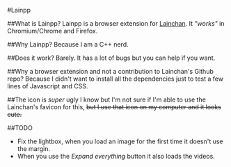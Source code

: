 #Lainpp

##What is Lainpp?
Lainpp is a browser extension for [Lainchan](https://lainchan.org). It *"works"* in Chromium/Chrome and Firefox.

##Why Lainpp?
Because I am a C++ nerd.

##Does it work?
Barely. It has a lot of bugs but you can help if you want.

##Why a browser extension and not a contribution to Lainchan's Github repo?
Because I didn't want to install all the dependencies just to test a few lines of Javascript and CSS.

##The icon is *super* ugly
I know but I'm not sure if I'm able to use the Lainchan's favicon for this, ~~but I use that icon on my computer and it looks cute.~~

##TODO
- Fix the lightbox, when you load an image for the first time it doesn't use the margin.
- When you use the *Expand everything* button it also loads the videos.